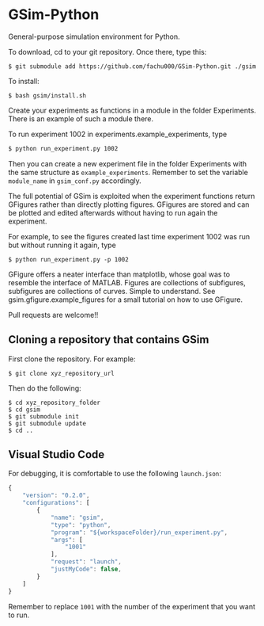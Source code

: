 # GSim-Python

General-purpose simulation environment for Python.


To download, cd to your git repository. Once there, type this:

```
$ git submodule add https://github.com/fachu000/GSim-Python.git ./gsim
```

To install:

```
$ bash gsim/install.sh
```

Create your experiments as functions in a module in the folder
Experiments. There is an example of such a module there.

To run experiment 1002 in experiments.example_experiments, type

```bash
$ python run_experiment.py 1002
```

Then you can create a new experiment file in the folder Experiments with the same structure as `example_experiments`. Remember to set the variable `module_name` in `gsim_conf.py` accordingly.

The full potential of GSim is exploited when the experiment functions
return GFigures rather than directly plotting figures. GFigures are
stored and can be plotted and edited afterwards without having to run
again the experiment.

For example, to see the figures created last time experiment 1002 was
run but without running it again, type

```
$ python run_experiment.py -p 1002
```

GFigure offers a neater interface than matplotlib, whose goal was to
resemble the interface of MATLAB. Figures are collections of
subfigures, subfigures are collections of curves. Simple to
understand. See gsim.gfigure.example_figures for a small tutorial on
how to use GFigure.

Pull requests are welcome!!

## Cloning a repository that contains GSim

First clone the repository. For example:

```
$ git clone xyz_repository_url
```

Then do the following:
```
$ cd xyz_repository_folder
$ cd gsim
$ git submodule init
$ git submodule update
$ cd ..
```

## Visual Studio Code

For debugging, it is comfortable to use the following `launch.json`:

```js
{
    "version": "0.2.0",
    "configurations": [
        {
            "name": "gsim",
            "type": "python",
            "program": "${workspaceFolder}/run_experiment.py",
            "args": [
                "1001"
            ],
            "request": "launch",
            "justMyCode": false,
        }
    ]
}
```

Remember to replace `1001` with the number of the experiment that you want to run.
